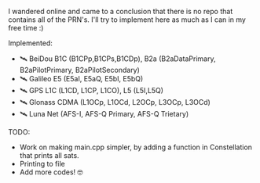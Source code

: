 I wandered online and came to a conclusion that there is no repo that contains all of the PRN's.
I'll try to implement here as much as I can in my free time :)

Implemented:
- 🛰️ BeiDou B1C (B1CPp,B1CPs,B1CDp), B2a (B2aDataPrimary, B2aPilotPrimary, B2aPilotSecondary)
- 🛰️ Galileo E5 (E5aI, E5aQ, E5bI, E5bQ)
- 🛰️ GPS L1C (L1CD, L1CP, L1CO), L5 (L5I,L5Q)
- 🛰️ Glonass CDMA (L1OCp, L1OCd, L2OCp, L3OCp, L3OCd)
- 🛰️ Luna Net (AFS-I, AFS-Q Primary, AFS-Q Trietary)

TODO:
- Work on making main.cpp simpler, by adding a function in Constellation that prints all sats.
- Printing to file
- Add more codes! 🤓
